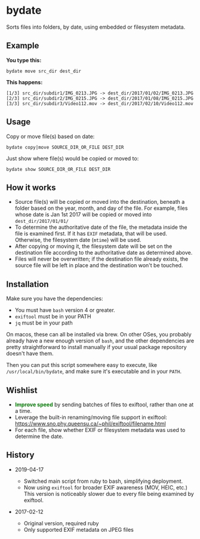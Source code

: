 # bydate

Sorts files into folders, by date, using embedded or filesystem metadata.

## Example

**You type this:**

```
bydate move src_dir dest_dir
```

**This happens:**

```
[1/3] src_dir/subdir1/IMG_0213.JPG -> dest_dir/2017/01/02/IMG_0213.JPG
[2/3] src_dir/subdir2/IMG_0215.JPG -> dest_dir/2017/01/08/IMG_0215.JPG
[3/3] src_dir/subdir3/Video112.mov -> dest_dir/2017/02/10/Video112.mov
```

## Usage

Copy or move file(s) based on date:

```
bydate copy|move SOURCE_DIR_OR_FILE DEST_DIR
```

Just show where file(s) would be copied or moved to:

```
bydate show SOURCE_DIR_OR_FILE DEST_DIR
```

## How it works

* Source file(s) will be copied or moved into the destination,
  beneath a folder based on the year, month, and day of the file.
  For example, files whose date is Jan 1st 2017 will be copied or moved
  into `dest_dir/2017/01/01/`
* To determine the authoritative date of the file, the metadata inside
  the file is examined first. If it has `EXIF` metadata, that will be used.
  Otherwise, the filesystem date (`mtime`) will be used.
* After copying or moving it, the filesystem date will be set
  on the destination file according to the authoritative date as
  determined above.
* Files will never be overwritten; if the destination file already
  exists, the source file will be left in place and the destination
  won't be touched.

## Installation

Make sure you have the dependencies:

* You must have `bash` version 4 or greater.
* `exiftool` must be in your PATH
* `jq` must be in your path

On macos, these can all be installed via brew. On other OSes, you
probably already have a new enough version of `bash`, and the
other dependencies are pretty straightforward to install manually
if your usual package repository doesn't have them.

Then you can put this script somewhere easy to execute, like
`/usr/local/bin/bydate`, and make sure it's executable and in your
`PATH`.

## Wishlist

* <span style="color:green; font-weight:bold;">Improve speed</span> by sending batches of files to exiftool, rather
  than one at a time.
* Leverage the built-in renaming/moving file support in
  exiftool: https://www.sno.phy.queensu.ca/~phil/exiftool/filename.html
* For each file, show whether EXIF or filesystem metadata was used
  to determine the date.

## History

* 2019-04-17
  - Switched main script from ruby to bash, simplifying deployment.
  - Now using `exiftool` for broader EXIF awareness (MOV, HEIC, etc.)
    This version is noticeably slower due to every file being
    examined by exiftool.

* 2017-02-12
  - Original version, required ruby
  - Only supported EXIF metadata on JPEG files
